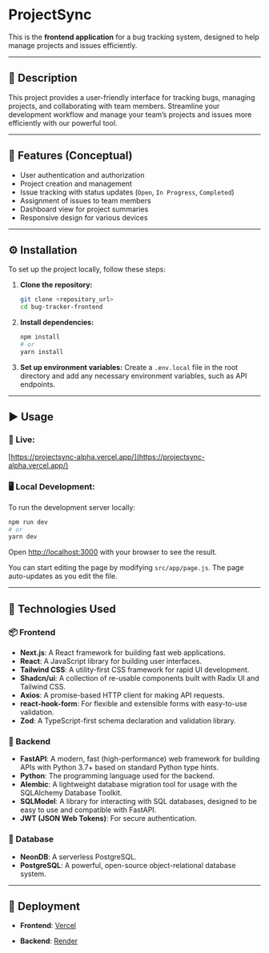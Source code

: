 # ProjectSync 

This is the **frontend application** for a bug tracking system, designed to help manage projects and issues efficiently.

---

## 📄 Description

This project provides a user-friendly interface for tracking bugs, managing projects, and collaborating with team members. Streamline your development workflow and manage your team’s projects and issues more efficiently with our powerful tool.

---

## 🚀 Features (Conceptual)

* User authentication and authorization
* Project creation and management
* Issue tracking with status updates (`Open`, `In Progress`, `Completed`)
* Assignment of issues to team members
* Dashboard view for project summaries
* Responsive design for various devices

---

## ⚙️ Installation

To set up the project locally, follow these steps:

1. **Clone the repository:**

   ```bash
   git clone <repository_url>
   cd bug-tracker-frontend
   ```

2. **Install dependencies:**

   ```bash
   npm install
   # or
   yarn install
   ```

3. **Set up environment variables:**
   Create a `.env.local` file in the root directory and add any necessary environment variables, such as API endpoints.

---

## ▶️ Usage

### 🔗 Live:

[https://projectsync-alpha.vercel.app/](https://projectsync-alpha.vercel.app/)

### 🖥️ Local Development:

To run the development server locally:

```bash
npm run dev
# or
yarn dev
```

Open [http://localhost:3000](http://localhost:3000) with your browser to see the result.

You can start editing the page by modifying `src/app/page.js`. The page auto-updates as you edit the file.

---

## 🧱 Technologies Used

### 📦 Frontend

* **Next.js**: A React framework for building fast web applications.
* **React**: A JavaScript library for building user interfaces.
* **Tailwind CSS**: A utility-first CSS framework for rapid UI development.
* **Shadcn/ui**: A collection of re-usable components built with Radix UI and Tailwind CSS.
* **Axios**: A promise-based HTTP client for making API requests.
* **react-hook-form**: For flexible and extensible forms with easy-to-use validation.
* **Zod**: A TypeScript-first schema declaration and validation library.

### 🧠 Backend

* **FastAPI**: A modern, fast (high-performance) web framework for building APIs with Python 3.7+ based on standard Python type hints.
* **Python**: The programming language used for the backend.
* **Alembic**: A lightweight database migration tool for usage with the SQLAlchemy Database Toolkit.
* **SQLModel**: A library for interacting with SQL databases, designed to be easy to use and compatible with FastAPI.
* **JWT (JSON Web Tokens)**: For secure authentication.

### 💄 Database

* **NeonDB**: A serverless PostgreSQL.
* **PostgreSQL**: A powerful, open-source object-relational database system.

---

## 🚀 Deployment

* **Frontend**: [Vercel](https://vercel.com)

* **Backend**: [Render](https://render.com)
